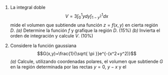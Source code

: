 1. La integral doble
	$$V=3\int_{0}^1ydy\int_{1-y^2}^1dx$$
	mide el volumen que subtiende una función $z=f(x,y)$ en cierta región $D$.
		*(a)* Determine la función $f$ y grafique la región $D$. (15%)
		*(b)* Invierta el orden de integración y calcule $V$. (10%)

2. Considere la función gaussiana
	$$G(x,y)=\frac{1}{\sqrt{ \pi }}e^{-(x^2+y^2)}$$
		*(a)* Calcule, utilizando coordenadas polares, el volumen que subtiende $G$ en la región determinada por las rectas $y=0$, $y-x$ y el 
